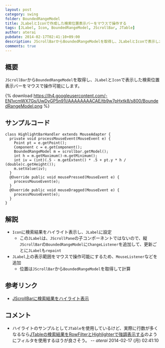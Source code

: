 ```yaml
---
layout: post
category: swing
folder: BoundedRangeModel
title: JLabelとIconで作成した検索位置表示バーをマウスで操作する
tags: [JLabel, Icon, BoundedRangeModel, JScrollBar, JTable]
author: aterai
pubdate: 2014-02-17T02:41:10+09:00
description: JScrollBarからBoundedRangeModelを取得し、JLabelとIconで表示した検索位置表示バーをマウスで操作可能にします。
comments: true
---
```

## 概要
`JScrollBar`から`BoundedRangeModel`を取得し、`JLabel`と`Icon`で表示した検索位置表示バーをマウスで操作可能にします。

{% download https://lh4.googleusercontent.com/-EN1vcmWX7Gs/UwDyGP5n91I/AAAAAAAACAE/tb9w7pHxtk8/s800/BoundedRangeModel.png %}

## サンプルコード
<pre class="prettyprint"><code>class HighlightBarHandler extends MouseAdapter {
  private void processMouseEvent(MouseEvent e) {
    Point pt = e.getPoint();
    Component c = e.getComponent();
    BoundedRangeModel m = scrollbar.getModel();
    int h = m.getMaximum()-m.getMinimum();
    int iv = (int)(.5 - m.getExtent() * .5 + pt.y * h / (double)c.getHeight());
    m.setValue(iv);
  }
  @Override public void mousePressed(MouseEvent e) {
    processMouseEvent(e);
  }
  @Override public void mouseDragged(MouseEvent e) {
    processMouseEvent(e);
  }
}
</code></pre>

## 解説
- `Icon`に検索結果をハイライト表示し、`JLabel`に設定
    - この`JLabel`は、`JScrollPane`の子コンポーネントではないので、縦`JScrollBar`の`BoundedRangeModel`に`ChangeListener`を追加して、更新ごとに`JLabel`も`repaint`
- `JLabel`上の表示範囲をマウスで操作可能にするため、`MouseListener`などを追加
    - 位置は`JScrollBar`から`BoundedRangeModel`を取得して計算

<!-- dummy comment line for breaking list -->

## 参考リンク
- [JScrollBarに検索結果をハイライト表示](http://ateraimemo.com/Swing/ScrollBarSearchHighlighter.html)

<!-- dummy comment line for breaking list -->

## コメント
- ハイライトのサンプルとして`JTable`を使用しているけど、実際に行数が多くなるなら[JTableの検索結果をRowFilterとHighlighterで強調表示する](http://ateraimemo.com/Swing/TableHighlightRegexFilter.html)のようにフィルタを使用するほうが良さそう。 -- *aterai* 2014-02-17 (月) 02:41:10

<!-- dummy comment line for breaking list -->
